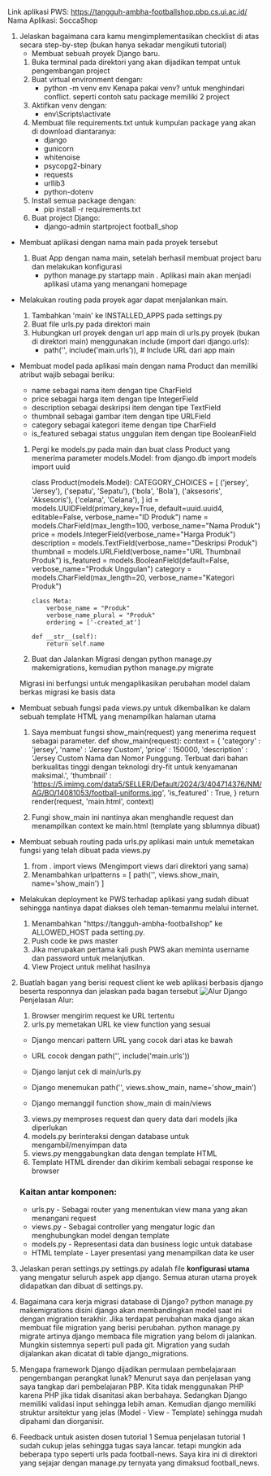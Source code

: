 Link aplikasi PWS: https://tangguh-ambha-footballshop.pbp.cs.ui.ac.id/
Nama Aplikasi: SoccaShop

1. Jelaskan bagaimana cara kamu mengimplementasikan checklist di atas secara step-by-step (bukan hanya sekadar mengikuti tutorial)
   - Membuat sebuah proyek Django baru.
   1. Buka terminal pada direktori yang akan dijadikan tempat untuk pengembangan project
   2. Buat virtual environment dengan:
      - python -m venv env
        Kenapa pakai venv? untuk menghindari conflict. seperti contoh satu package memiliki 2 project
   3. Aktifkan venv dengan:
      - env\Scripts\activate
   4. Membuat file requirements.txt untuk kumpulan package yang akan di download diantaranya:
      - django
      - gunicorn
      - whitenoise
      - psycopg2-binary
      - requests
      - urllib3
      - python-dotenv
   5. Install semua package dengan:
      - pip install -r requirements.txt
   6. Buat project Django:
      - django-admin startproject football_shop

- Membuat aplikasi dengan nama main pada proyek tersebut

  1. Buat App dengan nama main, setelah berhasil membuat project baru dan melakukan konfigurasi
     - python manage.py startapp main .
       Aplikasi main akan menjadi aplikasi utama yang menangani homepage

- Melakukan routing pada proyek agar dapat menjalankan main.

  1. Tambahkan 'main' ke INSTALLED_APPS pada settings.py
  2. Buat file urls.py pada direktori main
  3. Hubungkan url proyek dengan url app main di urls.py proyek (bukan di direktori main) menggunakan include (import dari django.urls):
     - path('', include('main.urls')), # Include URL dari app main

- Membuat model pada aplikasi main dengan nama Product dan memiliki atribut wajib sebagai beriku:

  - name sebagai nama item dengan tipe CharField
  - price sebagai harga item dengan tipe IntegerField
  - description sebagai deskripsi item dengan tipe TextField
  - thumbnail sebagai gambar item dengan tipe URLField
  - category sebagai kategori iteme dengan tipe CharField
  - is_featured sebagai status unggulan item dengan tipe BooleanField

  1.  Pergi ke models.py pada main dan buat class Product yang menerima parameter models.Model:
      from django.db import models
      import uuid

      class Product(models.Model):
      CATEGORY_CHOICES = [
      ('jersey', 'Jersey'),
      ('sepatu', 'Sepatu'),
      ('bola', 'Bola'),
      ('aksesoris', 'Aksesoris'),
      ('celana', 'Celana'),
      ]
      id = models.UUIDField(primary_key=True, default=uuid.uuid4, editable=False, verbose_name="ID Produk")
      name = models.CharField(max_length=100, verbose_name="Nama Produk")
      price = models.IntegerField(verbose_name="Harga Produk")
      description = models.TextField(verbose_name="Deskripsi Produk")
      thumbnail = models.URLField(verbose_name="URL Thumbnail Produk")
      is_featured = models.BooleanField(default=False, verbose_name="Produk Unggulan")
      category = models.CharField(max_length=20, verbose_name="Kategori Produk")

          class Meta:
              verbose_name = "Produk"
              verbose_name_plural = "Produk"
              ordering = ['-created_at']

          def __str__(self):
              return self.name

  2.  Buat dan Jalankan Migrasi dengan python manage.py makemigrations, kemudian python manage.py migrate

  Migrasi ini berfungsi untuk mengaplikasikan perubahan model dalam berkas migrasi ke basis data

- Membuat sebuah fungsi pada views.py untuk dikembalikan ke dalam sebuah template HTML yang menampilkan halaman utama

  1. Saya membuat fungsi show_main(request) yang menerima request sebagai parameter.
     def show_main(request):
     context = {
     'category' : 'jersey',
     'name' : 'Jersey Custom',
     'price' : 150000,
     'description' : 'Jersey Custom Nama dan Nomor Punggung. Terbuat dari bahan berkualitas tinggi dengan teknologi dry-fit untuk kenyamanan maksimal.',
     'thumbnail' : 'https://5.imimg.com/data5/SELLER/Default/2024/3/404714376/NM/AG/BO/14081053/football-uniforms.jpg',
     'is_featured' : True,
     }
     return render(request, 'main.html', context)

  2. Fungi show_main ini nantinya akan menghandle request dan menampilkan context ke main.html (template yang sblumnya dibuat)

- Membuat sebuah routing pada urls.py aplikasi main untuk memetakan fungsi yang telah dibuat pada views.py

  1. from . import views (Mengimport views dari direktori yang sama)
  2. Menambahkan urlpatterns = [
     path('', views.show_main, name='show_main')
     ]

- Melakukan deployment ke PWS terhadap aplikasi yang sudah dibuat sehingga nantinya dapat diakses oleh teman-temanmu melalui internet.
  1. Menambahkan "https://tangguh-ambha-footballshop" ke ALLOWED_HOST pada setting.py.
  2. Push code ke pws master
  3. Jika merupakan pertama kali push PWS akan meminta username dan password untuk melanjutkan.
  4. View Project untuk melihat hasilnya

2. Buatlah bagan yang berisi request client ke web aplikasi berbasis django beserta responnya dan jelaskan pada bagan tersebut
   ![Alur Django](https://drive.google.com/uc?export=view&id=1slTc7Tk7jXhsCYAnfPKQhrypHJPmef6h)
   Penjelasan Alur:

   1. Browser mengirim request ke URL tertentu
   2. urls.py memetakan URL ke view function yang sesuai

   - Django mencari pattern URL yang cocok dari atas ke bawah

   - URL cocok dengan path('', include('main.urls'))

   - Django lanjut cek di main/urls.py

   - Django menemukan path('', views.show_main, name='show_main')

   - Django memanggil function show_main di main/views

   3. views.py memproses request dan query data dari models jika diperlukan
   4. models.py berinteraksi dengan database untuk mengambil/menyimpan data
   5. views.py menggabungkan data dengan template HTML
   6. Template HTML dirender dan dikirim kembali sebagai response ke browser

   ### Kaitan antar komponen:

   - urls.py - Sebagai router yang menentukan view mana yang akan menangani request
   - views.py - Sebagai controller yang mengatur logic dan menghubungkan model dengan template
   - models.py - Representasi data dan business logic untuk database
   - HTML template - Layer presentasi yang menampilkan data ke user

3. Jelaskan peran settings.py
   settings.py adalah file **konfigurasi utama** yang mengatur seluruh aspek app django. Semua aturan utama proyek didapatkan dan dibuat di settings.py.

4. Bagaimana cara kerja migrasi database di Django?
   python manage.py makemigrations disini django akan membandingkan model saat ini dengan migration terakhir. Jika terdapat perubahan maka django akan membuat file migration yang berisi perubahan. python manage.py migrate artinya django membaca file migration yang belom di jalankan. Mungkin sistemnya seperti pull pada git. Migration yang sudah dijalankan akan dicatat di table django_migrations.

5. Mengapa framework Django dijadikan permulaan pembelajaraan pengembangan perangkat lunak?
   Menurut saya dan penjelasan yang saya tangkap dari pembelajaran PBP. Kita tidak menggunakan PHP karena PHP jika tidak disanitasi akan berbahaya. Sedangkan Django memiliki validasi input sehingga lebih aman. Kemudian django memiliki struktur arsitektur yang jelas (Model - View - Template) sehingga mudah dipahami dan diorganisir.

6. Feedback untuk asisten dosen tutorial 1
   Semua penjelasan tutorial 1 sudah cukup jelas sehingga tugas saya lancar. tetapi mungkin ada beberapa typo seperti urls pada football-news. Saya kira ini di direktori yang sejajar dengan manage.py ternyata yang dimaksud football_news.
